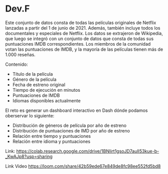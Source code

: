 # Dev.F

Este conjunto de datos consta de todas las películas originales de Netflix lanzadas a partir del 1 de junio de 2021. Además, también incluye todos los documentales y especiales de Netflix. Los datos se extrajeron de Wikipedia, que luego se integró con un conjunto de datos que consta de todas sus puntuaciones IMDB correspondientes. Los miembros de la comunidad votan las puntuaciones de IMDB, y la mayoría de las películas tienen más de 1.000 reseñas.

Contenido:

- Título de la película
- Género de la película
- Fecha de estreno original
- Tiempo de ejecución en minutos
- Puntuaciones de IMDB 
- Idiomas disponibles actualmente 

El reto es generar un dashboard interactivo en Dash dónde podamos oberservar lo siguiente:

- Distribución de géneros de película por año de estreno
- Distribución de puntuaciones de IMD por año de estreno
- Relación entre tiempo y puntuaciones
- Relación entre idioma y puntuaciones

Link: https://colab.research.google.com/drive/1BNIirt1gsoJD7aulI53kue-b-_KwAJp8?usp=sharing

Link Video https://loom.com/share/42b59ede67e849de8fc98ee552fd5bd8


